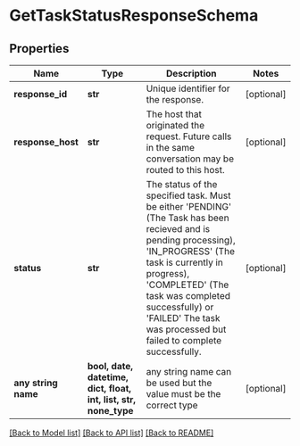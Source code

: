 # GetTaskStatusResponseSchema


## Properties
Name | Type | Description | Notes
------------ | ------------- | ------------- | -------------
**response_id** | **str** | Unique identifier for the response.  | [optional] 
**response_host** | **str** | The host that originated the request. Future calls in the same conversation may be routed to this host.  | [optional] 
**status** | **str** | The status of the specified task. Must be either &#39;PENDING&#39; (The Task has been recieved and is pending processing), &#39;IN_PROGRESS&#39; (The task is currently in progress), &#39;COMPLETED&#39; (The task was completed successfully) or &#39;FAILED&#39; The task was processed but failed to complete successfully.  | [optional] 
**any string name** | **bool, date, datetime, dict, float, int, list, str, none_type** | any string name can be used but the value must be the correct type | [optional]

[[Back to Model list]](../README.md#documentation-for-models) [[Back to API list]](../README.md#documentation-for-api-endpoints) [[Back to README]](../README.md)


